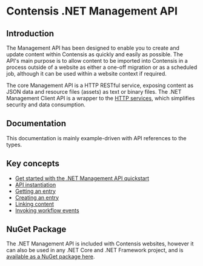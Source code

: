 # Contensis .NET Management API

## Introduction

The Management API has been designed to enable you to create and update content within Contensis as quickly and easily as possible. The API's main purpose is to allow content to be imported into Contensis in a process outside of a website as either a one-off migration or as a scheduled job, although it can be used within a website context if required.

The core Management API is a HTTP RESTful service, exposing content as JSON data and resource files (assets) as text or binary files. The .NET Management Client API is a wrapper to the [HTTP services](https://developer.zengenti.com/contensis/api/management/http/), which simplifies security and data consumption.

## Documentation

This documentation is mainly example-driven with API references to the types.

## Key concepts

* [Get started with the .NET Management API quickstart](getting-started.md)
* [API instantiation](key-concepts/api-instantiation.md)
* [Getting an entry](key-concepts/entry-get.md)
* [Creating an entry](key-concepts/entry-new.md)
* [Linking content](key-concepts/linking-content.md)
* [Invoking workflow events](key-concepts/workflow.md)

## NuGet Package

The .NET Management API is included with Contensis websites, however it can also be used in any .NET Core and .NET Framework project, and is [available as a NuGet package here](https://www.nuget.org/packages/Zengenti.Contensis.Management/).